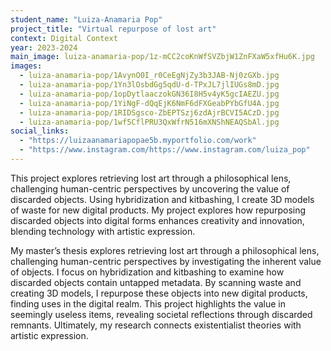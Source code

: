 ```yaml
---
student_name: "Luiza-Anamaria Pop"
project_title: "Virtual repurpose of lost art"
context: Digital Context
year: 2023-2024
main_image: luiza-anamaria-pop/1z-mCC2coKnWfSVZbjW1ZnFXaW5xfHu6K.jpg
images:
  - luiza-anamaria-pop/1AvynO0I_r0CeEgNjZy3b3JAB-Nj0zGXb.jpg
  - luiza-anamaria-pop/1Yn3lOsbdGg5qdU-d-TPxJL7jlIUGs8mD.jpg
  - luiza-anamaria-pop/1opDytlaaczokGN36I8H5v4yK5gcIAEZU.jpg
  - luiza-anamaria-pop/1YiNgF-dQqEjK6NmF6dFXGeabPYbGfU4A.jpg
  - luiza-anamaria-pop/1RIDSgsco-ZbEPTSzj6zdAjrBCVI5ACzD.jpg
  - luiza-anamaria-pop/1wf5CflPRU3QxWfrN516mXNShNEAQSbAl.jpg
social_links:
  - "https://luizaanamariapopae5b.myportfolio.com/work"
  - "https://www.instagram.com/https://www.instagram.com/luiza_pop"
---
```

This project explores retrieving lost art through a philosophical lens, challenging human-centric perspectives by uncovering the value of discarded objects. Using hybridization and kitbashing, I create 3D models of waste for new digital products. My project explores how repurposing discarded objects into digital forms enhances creativity and innovation, blending technology with artistic expression.


My master’s thesis explores retrieving lost art through a philosophical lens, challenging human-centric perspectives by investigating the inherent value of objects. I focus on hybridization and kitbashing to examine how discarded objects contain untapped metadata. By scanning waste and creating 3D models, I repurpose these objects into new digital products, finding uses in the digital realm. This project highlights the value in seemingly useless items, revealing societal reflections through discarded remnants. Ultimately, my research connects existentialist theories with artistic expression.
